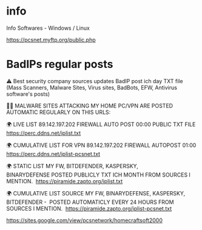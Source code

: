 # info
Info Softwares - Windows / Linux

https://pcsnet.myftp.org/public.php

# BadIPs regular posts


⚠️ Best security company sources updates BadIP post ich day TXT file (Mass Scanners, Malware Sites, Virus sites, BadBots, EFW, Antivirus software's posts)

🧱️🚫 MALWARE SITES ATTACKING MY HOME PC/VPN ARE POSTED AUTOMATIC REGULARLY ON THIS URLS:

🌍 LIVE LIST 89.142.197.202 FIREWALL AUTO POST 00:00 PUBLIC TXT FILE
https://perc.ddns.net/iplist.txt

🌍 CUMULATIVE LIST FOR VPN 89.142.197.202 FIREWALL AUTOPOST 01:00
https://perc.ddns.net/iplist-pcsnet.txt

🌍 STATIC LIST MY FW, BITDEFENDER, KASPERSKY, BINARYDEFENSE POSTED PUBLICLY TXT ICH MONTH FROM SOURCES I MENTION. 
https://piramide.zapto.org/iplist.txt

🌍 CUMULATIVE LIST SOURCE MY FW, BINARYDEFENSE, KASPERSKY, BITDEFENDER -  POSTED AUTOMATICLY EVERY 24 HOURS FROM SOURCES I MENTION. 
https://piramide.zapto.org/iplist-pcsnet.txt

https://sites.google.com/view/pcsnetwork/homecraftsoft2000
